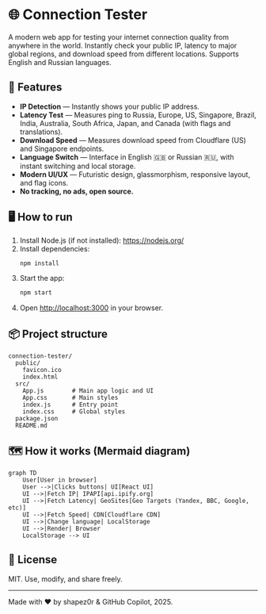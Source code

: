 # 🌐 Connection Tester

A modern web app for testing your internet connection quality from anywhere in the world. Instantly check your public IP, latency to major global regions, and download speed from different locations. Supports English and Russian languages.

## 🚀 Features

- **IP Detection** — Instantly shows your public IP address.
- **Latency Test** — Measures ping to Russia, Europe, US, Singapore, Brazil, India, Australia, South Africa, Japan, and Canada (with flags and translations).
- **Download Speed** — Measures download speed from Cloudflare (US) and Singapore endpoints.
- **Language Switch** — Interface in English 🇬🇧 or Russian 🇷🇺, with instant switching and local storage.
- **Modern UI/UX** — Futuristic design, glassmorphism, responsive layout, and flag icons.
- **No tracking, no ads, open source.**

## 🖥️ How to run

1. Install Node.js (if not installed): https://nodejs.org/
2. Install dependencies:
   ```bash
   npm install
   ```
3. Start the app:
   ```bash
   npm start
   ```
4. Open [http://localhost:3000](http://localhost:3000) in your browser.

## 📦 Project structure

```
connection-tester/
  public/
    favicon.ico
    index.html
  src/
    App.js        # Main app logic and UI
    App.css       # Main styles
    index.js      # Entry point
    index.css     # Global styles
  package.json
  README.md
```

## 🗺️ How it works (Mermaid diagram)

```mermaid
graph TD
    User[User in browser]
    User -->|Clicks buttons| UI[React UI]
    UI -->|Fetch IP| IPAPI[api.ipify.org]
    UI -->|Fetch Latency| GeoSites[Geo Targets (Yandex, BBC, Google, etc)]
    UI -->|Fetch Speed| CDN[Cloudflare CDN]
    UI -->|Change language| LocalStorage
    UI -->|Render| Browser
    LocalStorage --> UI
```

## 📝 License

MIT. Use, modify, and share freely.

---

Made with ❤️ by shapez0r & GitHub Copilot, 2025.